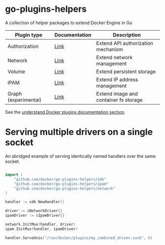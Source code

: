 # go-plugins-helpers

A collection of helper packages to extend Docker Engine in Go

 Plugin type   | Documentation | Description
 --------------|---------------|--------------------------------------------------
 Authorization | [Link](https://docs.docker.com/engine/extend/authorization/)   | Extend API authorization mechanism
 Network       | [Link](https://docs.docker.com/engine/extend/plugins_network/) | Extend network management
 Volume        | [Link](https://docs.docker.com/engine/extend/plugins_volume/)  | Extend persistent storage
 IPAM          | [Link](https://github.com/docker/libnetwork/blob/master/docs/ipam.md) | Extend IP address management
 Graph (experimental) | [Link](https://github.com/docker/docker/blob/master/experimental/plugins_graphdriver.md) | Extend image and container fs storage

See the [understand Docker plugins documentation section](https://docs.docker.com/engine/extend/plugins/).

# Serving multiple drivers on a single socket

An abridged example of serving identically named handlers over the same socket.

```go

import (
    "github.com/docker/go-plugins-helpers/sdk"
    "github.com/docker/go-plugins-helpers/ipam"
	"github.com/docker/go-plugins-helpers/network"
)

handler := sdk.NewHandler()

driver := &NetworkDriver{}
ipamDriver := &IpamDriver{}

network.InitMux(handler, driver)
ipam.InitMux(handler, ipamDriver)

handler.ServeUnix("/run/docker/plugins/my_combined_driver.sock", 0)

```

